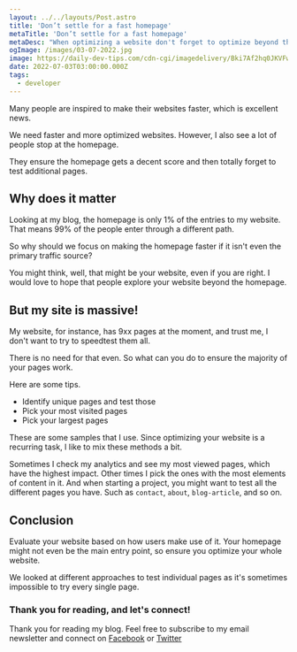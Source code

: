 ```yaml
---
layout: ../../layouts/Post.astro
title: 'Don’t settle for a fast homepage'
metaTitle: 'Don’t settle for a fast homepage'
metaDesc: "When optimizing a website don't forget to optimize beyond the homepage"
ogImage: /images/03-07-2022.jpg
image: https://daily-dev-tips.com/cdn-cgi/imagedelivery/Bki7Af2hq0JKVFw1XYYMQg/eb9c845c-3904-4ef5-8622-10d862a63e00
date: 2022-07-03T03:00:00.000Z
tags:
  - developer
---
```


Many people are inspired to make their websites faster, which is excellent news.

We need faster and more optimized websites. However, I also see a lot of people stop at the homepage.

They ensure the homepage gets a decent score and then totally forget to test additional pages.

## Why does it matter

Looking at my blog, the homepage is only 1% of the entries to my website.
That means 99% of the people enter through a different path.

So why should we focus on making the homepage faster if it isn't even the primary traffic source?

You might think, well, that might be your website, even if you are right. I would love to hope that people explore your website beyond the homepage.

## But my site is massive!

My website, for instance, has 9xx pages at the moment, and trust me, I don't want to try to speedtest them all.

There is no need for that even.
So what can you do to ensure the majority of your pages work.

Here are some tips.

- Identify unique pages and test those
- Pick your most visited pages
- Pick your largest pages

These are some samples that I use.
Since optimizing your website is a recurring task, I like to mix these methods a bit.

Sometimes I check my analytics and see my most viewed pages, which have the highest impact.
Other times I pick the ones with the most elements of content in it.
And when starting a project, you might want to test all the different pages you have. Such as `contact`, `about`, `blog-article`, and so on.

## Conclusion

Evaluate your website based on how users make use of it.
Your homepage might not even be the main entry point, so ensure you optimize your whole website.

We looked at different approaches to test individual pages as it's sometimes impossible to try every single page.

### Thank you for reading, and let's connect!

Thank you for reading my blog. Feel free to subscribe to my email newsletter and connect on [Facebook](https://www.facebook.com/DailyDevTipsBlog) or [Twitter](https://twitter.com/DailyDevTips1)
